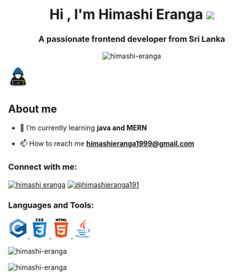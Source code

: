<h1 align="center"><b>Hi , I'm Himashi Eranga </b><img src="https://media.giphy.com/media/hvRJCLFzcasrR4ia7z/giphy.gif" width="35"></h1>
<h3 align="center">A passionate frontend developer from Sri Lanka</h3>

<p align="center"> <img src="https://komarev.com/ghpvc/?username=himashi-eranga&label=Profile%20views&color=0e75b6&style=flat" alt="himashi-eranga" /> </p>
<picture><img src = "https://github.com/0xAbdulKhalid/0xAbdulKhalid/raw/main/assets/mdImages/about_me.gif" width = 40px></picture><h2>About me</h2>

- 🌱 I’m currently learning **java and MERN**

- 📫 How to reach me **himashieranga1999@gmail.com**

<h3 align="left">Connect with me:</h3>
<p align="left">
<a href="https://linkedin.com/in/himashi eranga" target="blank"><img align="center" src="https://raw.githubusercontent.com/rahuldkjain/github-profile-readme-generator/master/src/images/icons/Social/linked-in-alt.svg" alt="himashi eranga" height="30" width="40" /></a>
<a href="https://www.hackerrank.com/@himashieranga191" target="blank"><img align="center" src="https://raw.githubusercontent.com/rahuldkjain/github-profile-readme-generator/master/src/images/icons/Social/hackerrank.svg" alt="@himashieranga191" height="30" width="40" /></a>
</p>

<h3 align="left">Languages and Tools:</h3>
<p align="left"> <a href="https://www.cprogramming.com/" target="_blank" rel="noreferrer"> <img src="https://raw.githubusercontent.com/devicons/devicon/master/icons/c/c-original.svg" alt="c" width="40" height="40"/> </a> <a href="https://www.w3schools.com/css/" target="_blank" rel="noreferrer"> <img src="https://raw.githubusercontent.com/devicons/devicon/master/icons/css3/css3-original-wordmark.svg" alt="css3" width="40" height="40"/> </a> <a href="https://www.w3.org/html/" target="_blank" rel="noreferrer"> <img src="https://raw.githubusercontent.com/devicons/devicon/master/icons/html5/html5-original-wordmark.svg" alt="html5" width="40" height="40"/> </a> <a href="https://www.java.com" target="_blank" rel="noreferrer"> <img src="https://raw.githubusercontent.com/devicons/devicon/master/icons/java/java-original.svg" alt="java" width="40" height="40"/> </a> </p>

<p><img align="center" src="https://github-readme-stats.vercel.app/api/top-langs?username=himashi-eranga&show_icons=true&locale=en&layout=compact" alt="himashi-eranga" /></p>

<p><img align="center" src="https://github-readme-streak-stats.herokuapp.com/?user=himashi-eranga&" alt="himashi-eranga" /></p>
